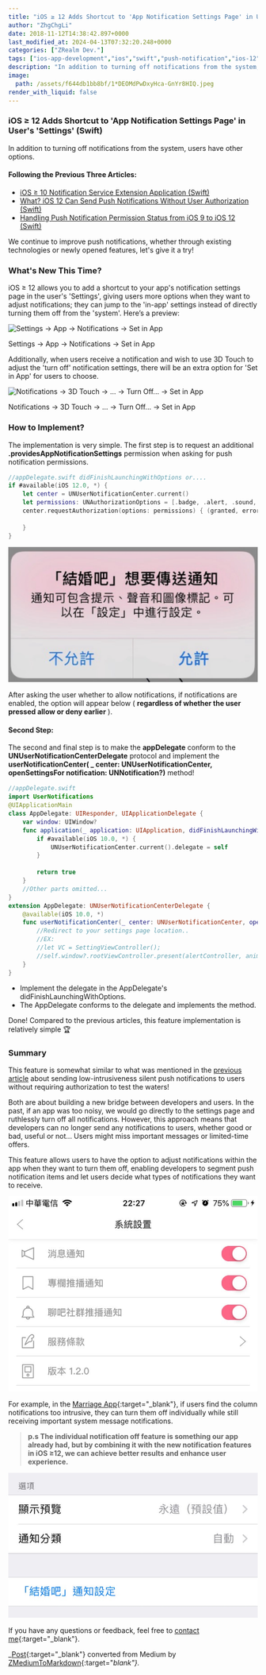 ```yaml
---
title: "iOS ≥ 12 Adds Shortcut to 'App Notification Settings Page' in User's 'Settings' (Swift)"
author: "ZhgChgLi"
date: 2018-11-12T14:38:42.897+0000
last_modified_at: 2024-04-13T07:32:20.248+0000
categories: ["ZRealm Dev."]
tags: ["ios-app-development","ios","swift","push-notification","ios-12"]
description: "In addition to turning off notifications from the system, users have other options .providesAppNotificationSettings/openSettingsFor"
image:
  path: /assets/f644db1bb8bf/1*DEOMdPwDxyHca-GnYr8HIQ.jpeg
render_with_liquid: false
---
```


### iOS ≥ 12 Adds Shortcut to 'App Notification Settings Page' in User's 'Settings' \(Swift\)

In addition to turning off notifications from the system, users have other options.

#### Following the Previous Three Articles:
- [iOS ≥ 10 Notification Service Extension Application \(Swift\)](../cb6eba52a342/)
- [What? iOS 12 Can Send Push Notifications Without User Authorization \(Swift\)](../ade9e745a4bf/)
- [Handling Push Notification Permission Status from iOS 9 to iOS 12 \(Swift\)](../fd7f92d52baa/)

We continue to improve push notifications, whether through existing technologies or newly opened features, let's give it a try!
### What's New This Time?

iOS ≥ 12 allows you to add a shortcut to your app's notification settings page in the user's 'Settings', giving users more options when they want to adjust notifications; they can jump to the 'in-app' settings instead of directly turning them off from the 'system'. Here’s a preview:

![Settings -> App -> Notifications -> Set in App](/assets/f644db1bb8bf/1*BAdVMElIjgg34meOSdHhOw.gif)

Settings -> App -> Notifications -> Set in App

Additionally, when users receive a notification and wish to use 3D Touch to adjust the 'turn off' notification settings, there will be an extra option for 'Set in App' for users to choose.

![Notifications -> 3D Touch -> ... -> Turn Off... -> Set in App](/assets/f644db1bb8bf/1*KMKbYQU3nPfF9XpMS5NbPQ.gif)

Notifications -> 3D Touch -> ... -> Turn Off... -> Set in App
### How to Implement?

The implementation is very simple. The first step is to request an additional **\.providesAppNotificationSettings** permission when asking for push notification permissions.
```swift
//appDelegate.swift didFinishLaunchingWithOptions or....
if #available(iOS 12.0, *) {
    let center = UNUserNotificationCenter.current()
    let permissions: UNAuthorizationOptions = [.badge, .alert, .sound, .provisional, .providesAppNotificationSettings]
    center.requestAuthorization(options: permissions) { (granted, error) in
        
    }
}
```

![](/assets/f644db1bb8bf/1*_xztNYANTU6ilOXY_qKOKA.png)

After asking the user whether to allow notifications, if notifications are enabled, the option will appear below ( **regardless of whether the user pressed allow or deny earlier** ).
#### Second Step:

The second and final step is to make the **appDelegate** conform to the **UNUserNotificationCenterDelegate** protocol and implement the **userNotificationCenter\( \_ center: UNUserNotificationCenter, openSettingsFor notification: UNNotification?\)** method!
```swift
//appDelegate.swift
import UserNotifications
@UIApplicationMain
class AppDelegate: UIResponder, UIApplicationDelegate {
    var window: UIWindow?
    func application(_ application: UIApplication, didFinishLaunchingWithOptions launchOptions: [UIApplicationLaunchOptionsKey: Any]?) -> Bool {
        if #available(iOS 10.0, *) {
            UNUserNotificationCenter.current().delegate = self
        }
        
        return true
    }
    //Other parts omitted...
}
extension AppDelegate: UNUserNotificationCenterDelegate {
    @available(iOS 10.0, *)
    func userNotificationCenter(_ center: UNUserNotificationCenter, openSettingsFor notification: UNNotification?) {
        //Redirect to your settings page location..
        //EX:
        //let VC = SettingViewController();
        //self.window?.rootViewController.present(alertController, animated: true)
    }
}
```
- Implement the delegate in the AppDelegate's didFinishLaunchingWithOptions.
- The AppDelegate conforms to the delegate and implements the method.

Done! Compared to the previous articles, this feature implementation is relatively simple 🏆
### Summary

This feature is somewhat similar to what was mentioned in the [previous article](../ade9e745a4bf/) about sending low-intrusiveness silent push notifications to users without requiring authorization to test the waters!

Both are about building a new bridge between developers and users. In the past, if an app was too noisy, we would go directly to the settings page and ruthlessly turn off all notifications. However, this approach means that developers can no longer send any notifications to users, whether good or bad, useful or not... Users might miss important messages or limited-time offers.

This feature allows users to have the option to adjust notifications within the app when they want to turn them off, enabling developers to segment push notification items and let users decide what types of notifications they want to receive.

![](/assets/f644db1bb8bf/1*ju98WxxFonEimTx2tEFO3Q.jpeg)

For example, in the [Marriage App](https://itunes.apple.com/tw/app/%E7%B5%90%E5%A9%9A%E5%90%A7-%E4%B8%8D%E6%89%BE%E6%9C%80%E8%B2%B4-%E5%8F%AA%E6%89%BE%E6%9C%80%E5%B0%8D/id1356057329?ls=1&mt=8){:target="_blank"}, if users find the column notifications too intrusive, they can turn them off individually while still receiving important system message notifications.

> **p\.s The individual notification off feature is something our app already had, but by combining it with the new notification features in iOS ≥12, we can achieve better results and enhance user experience.**

![](/assets/f644db1bb8bf/1*DEOMdPwDxyHca-GnYr8HIQ.jpeg)

If you have any questions or feedback, feel free to [contact me](https://www.zhgchg.li/contact){:target="_blank"}.

_[Post](https://medium.com/zrealm-ios-dev/ios-12-%E5%9C%A8%E4%BD%BF%E7%94%A8%E8%80%85%E7%9A%84-%E8%A8%AD%E5%AE%9A-%E4%B8%AD%E5%A2%9E%E5%8A%A0-app%E9%80%9A%E7%9F%A5%E8%A8%AD%E5%AE%9A%E9%A0%81-%E6%8D%B7%E5%BE%91-swift-f644db1bb8bf){:target="_blank"} converted from Medium by [ZMediumToMarkdown](https://github.com/ZhgChgLi/ZMediumToMarkdown){:target="_blank"}._